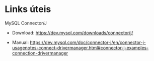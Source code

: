 # Links úteis

MySQL Connector/J

- Download:
https://dev.mysql.com/downloads/connector/j/

- Manual:
https://dev.mysql.com/doc/connector-j/en/connector-j-usagenotes-connect-drivermanager.html#connector-j-examples-connection-drivermanager